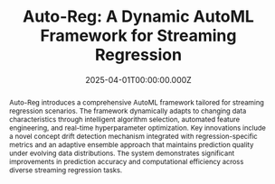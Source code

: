 ---
title: "Auto-Reg: A Dynamic AutoML Framework for Streaming Regression"
publication_types:
  - "1"
authors:
  - Nilesh Verma
  - Albert Bifet
  - Bernhard Pfahringer
  - Maroua Bahri
publication: "Pacific-Asia Conference on Knowledge Discovery and Data Mining"
publication_short: "PAKDD 2025"
abstract: "Auto-Reg introduces a comprehensive AutoML framework tailored for streaming regression scenarios. The framework dynamically adapts to changing data characteristics through intelligent algorithm selection, automated feature engineering, and real-time hyperparameter optimization. Key innovations include a novel concept drift detection mechanism integrated with regression-specific metrics and an adaptive ensemble approach that maintains prediction quality under evolving data distributions. The system demonstrates significant improvements in prediction accuracy and computational efficiency across diverse streaming regression tasks."
doi: ""
draft: false
featured: true
image:
  filename: ""
  focal_point: ""
  preview_only: false
summary: "Dynamic AutoML framework providing automated machine learning capabilities for streaming regression tasks."
date: 2025-04-01T00:00:00.000Z
pages: "245-256"
links:
- name: Conference
  url: https://pakdd2025.org/
---